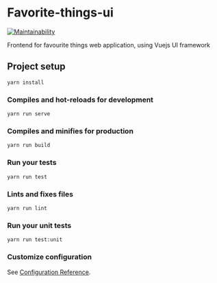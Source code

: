 # Favorite-things-ui

[![Maintainability](https://api.codeclimate.com/v1/badges/79ae4c09c16d56cb9159/maintainability)](https://codeclimate.com/github/nzediegwu1/favorite-things-ui/maintainability)

Frontend for favourite things web application, using Vuejs UI framework

## Project setup
```
yarn install
```

### Compiles and hot-reloads for development
```
yarn run serve
```

### Compiles and minifies for production
```
yarn run build
```

### Run your tests
```
yarn run test
```

### Lints and fixes files
```
yarn run lint
```

### Run your unit tests
```
yarn run test:unit
```

### Customize configuration
See [Configuration Reference](https://cli.vuejs.org/config/).
